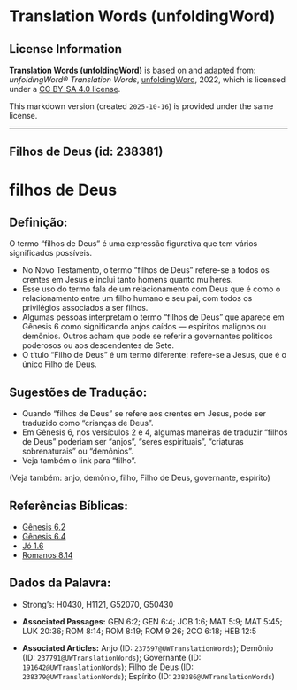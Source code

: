 # Translation Words (unfoldingWord)

## License Information

**Translation Words (unfoldingWord)** is based on and adapted from: _unfoldingWord® Translation Words_, [unfoldingWord](https://unfoldingword.org/utw), 2022, which is licensed under a [CC BY-SA 4.0 license](https://creativecommons.org/licenses/by-sa/4.0/legalcode.en).

This markdown version (created `2025-10-16`) is provided under the same license.



--------------------------------

## Filhos de Deus (id: 238381)

filhos de Deus
==============

Definição:
----------

O termo “filhos de Deus” é uma expressão figurativa que tem vários significados possíveis.

* No Novo Testamento, o termo “filhos de Deus” refere\-se a todos os crentes em Jesus e inclui tanto homens quanto mulheres.
* Esse uso do termo fala de um relacionamento com Deus que é como o relacionamento entre um filho humano e seu pai, com todos os privilégios associados a ser filhos.
* Algumas pessoas interpretam o termo “filhos de Deus” que aparece em Gênesis 6 como significando anjos caídos — espíritos malignos ou demônios. Outros acham que pode se referir a governantes políticos poderosos ou aos descendentes de Sete.
* O título “Filho de Deus” é um termo diferente: refere\-se a Jesus, que é o único Filho de Deus.

Sugestões de Tradução:
----------------------

* Quando “filhos de Deus” se refere aos crentes em Jesus, pode ser traduzido como “crianças de Deus”.
* Em Gênesis 6, nos versículos 2 e 4, algumas maneiras de traduzir “filhos de Deus” poderiam ser “anjos”, “seres espirituais”, “criaturas sobrenaturais” ou “demônios”.
* Veja também o link para “filho”.

(Veja também: anjo, demônio, filho, Filho de Deus, governante, espírito)

Referências Bíblicas:
---------------------

* [Gênesis 6\.2](https://ref.ly/Gen6:2)
* [Gênesis 6\.4](https://ref.ly/Gen6:4)
* [Jó 1\.6](https://ref.ly/Job1:6)
* [Romanos 8\.14](https://ref.ly/Rom8:14)

Dados da Palavra:
-----------------

* Strong’s: H0430, H1121, G52070, G50430

* **Associated Passages:** GEN 6:2; GEN 6:4; JOB 1:6; MAT 5:9; MAT 5:45; LUK 20:36; ROM 8:14; ROM 8:19; ROM 9:26; 2CO 6:18; HEB 12:5
* **Associated Articles:** Anjo (ID: `237597@UWTranslationWords`); Demônio (ID: `237791@UWTranslationWords`); Governante (ID: `191642@UWTranslationWords`); Filho de Deus (ID: `238379@UWTranslationWords`); Espírito (ID: `238386@UWTranslationWords`)

